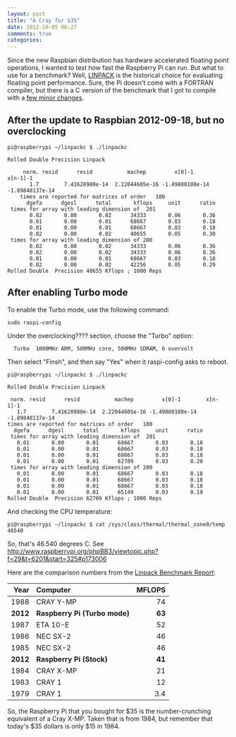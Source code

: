 ```yaml
---
layout: post
title: "A Cray for $35"
date: 2012-10-05 06:27
comments: true
categories: 
---
```


Since the new Raspbian distribution has hardware accelerated floating
point operations, I wanted to test how fast the Raspberry Pi can run.
But what to use for a benchmark?  Well,
[LINPACK](http://en.wikipedia.org/wiki/LINPACK_benchmarks) is the
historical choice for evaluating floating point performance.  Sure,
the Pi doesn't come with a FORTRAN compiler, but there is a C version
of the benchmark that I got to compile with a [few minor
changes](https://github.com/2000nickels/linpackc).


## After the update to Raspbian 2012-09-18, but no overclocking ##

    pi@raspberrypi ~/linpackc $ ./linpackc 
    
    Rolled Double Precision Linpack
    
         norm. resid      resid           machep         x[0]-1        x[n-1]-1
           1.7        7.41628980e-14  2.22044605e-16 -1.49880108e-14 -1.89848137e-14
        times are reported for matrices of order   100
          dgefa      dgesl      total       kflops     unit      ratio
     times for array with leading dimension of  201
           0.02       0.00       0.02      34333       0.06       0.36
           0.01       0.00       0.01      68667       0.03       0.18
           0.01       0.00       0.01      68667       0.03       0.18
           0.02       0.00       0.02      40655       0.05       0.30
     times for array with leading dimension of 200
           0.02       0.00       0.02      34333       0.06       0.36
           0.02       0.00       0.02      34333       0.06       0.36
           0.01       0.00       0.01      68667       0.03       0.18
           0.02       0.00       0.02      42256       0.05       0.29
    Rolled Double  Precision 40655 Kflops ; 1000 Reps 
       

## After enabling Turbo mode ##

To enable the Turbo mode, use the following command:

    sudo raspi-config

Under the overclocking???? section, choose the "Turbo" option:

      Turbo  1000MHz ARM, 500MHz core, 500MHz SDRAM, 6 overvolt

Then select "Finsh", and then say "Yes" when it raspi-config asks to reboot.



    pi@raspberrypi ~/linpackc $ ./linpackc 

    Rolled Double Precision Linpack

	 norm. resid      resid           machep         x[0]-1        x[n-1]-1
	   1.7        7.41628980e-14  2.22044605e-16 -1.49880108e-14 -1.89848137e-14
	times are reported for matrices of order   100
	  dgefa      dgesl      total       kflops     unit      ratio
     times for array with leading dimension of  201
	   0.01       0.00       0.01      68667       0.03       0.18
	   0.01       0.00       0.01      68667       0.03       0.18
	   0.01       0.00       0.01      68667       0.03       0.18
	   0.01       0.00       0.01      62709       0.03       0.20
     times for array with leading dimension of 200
	   0.01       0.00       0.01      68667       0.03       0.18
	   0.01       0.00       0.01      68667       0.03       0.18
	   0.01       0.00       0.01      68667       0.03       0.18
	   0.01       0.00       0.01      65149       0.03       0.19
    Rolled Double  Precision 62709 Kflops ; 1000 Reps 

And checking the CPU temperature:

    pi@raspberrypi ~/linpackc $ cat /sys/class/thermal/thermal_zone0/temp 
    46540

So, that's 46.540 degrees C.  See http://www.raspberrypi.org/phpBB3/viewtopic.php?f=29&t=6201&start=325#p173006


Here are the comparison numbers from the [Linpack Benchmark Report](http://www.netlib.org/utk/people/JackDongarra/faq-linpack.html#_Toc27885750):

Year | Computer |MFLOPS
----:|:---------|------:
1988 | CRAY Y-MP | 74
**2012** | **Raspberry Pi (Turbo mode)** | **63**
1987 | ETA 10-E | 52
1986 | NEC SX-2 | 46
1985 | NEC SX-2 | 46
**2012** | **Raspberry Pi (Stock)** | **41**
1984 | CRAY X-MP | 21
1983 | CRAY 1 | 12
1979 | CRAY 1 | 3.4


So, the Raspberry Pi that you bought for $35 is the number-crunching
equivalent of a Cray X-MP.  Taken that is from 1984, but remember that 
today's $35 dollars is only $15 in 1984.


